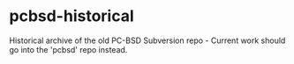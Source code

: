 pcbsd-historical
================

Historical archive of the old PC-BSD Subversion repo - Current work should go into the 'pcbsd' repo instead.